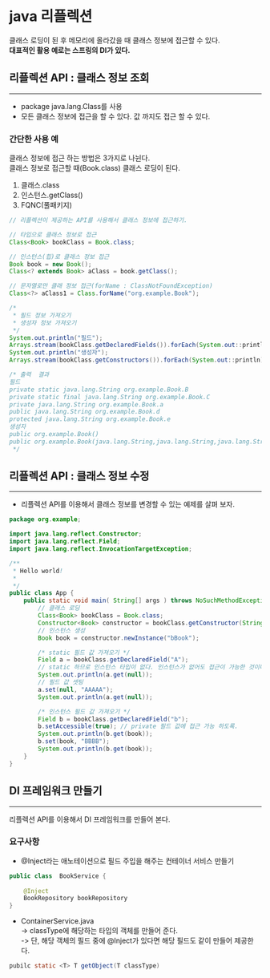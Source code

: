 # java 리플렉션
클래스 로딩이 된 후 메모리에 올라갔을 때 클래스 정보에 접근할 수 있다.   
**대표적인 활용 예로는 스프링의 DI가 있다.**
## 리플렉션 API : 클래스 정보 조회

---
- package java.lang.Class를 사용
- 모든 클래스 정보에 접근을 할 수 있다. 값 까지도 접근 할 수 있다.
### 간단한 사용 예
클래스 정보에 접근 하는 방법은 3가지로 나뉜다.  
클래스 정보로 접근할 때(Book.class) 클래스 로딩이 된다.
1. 클래스.class
2. 인스턴스.getClass()
3. FQNC(풀패키지)
```java
// 리플렉션이 제공하는 API를 사용해서 클래스 정보에 접근하기.

// 타입으로 클래스 정보로 접근
Class<Book> bookClass = Book.class;

// 인스턴스(힙)로 클래스 정보 접근
Book book = new Book();
Class<? extends Book> aClass = book.getClass();

// 문자열로만 클래 정보 접근(forName : ClassNotFoundException)
Class<?> aClass1 = Class.forName("org.example.Book");

/*
 * 필드 정보 가져오기
 * 생성자 정보 가져오기
 */
System.out.println("필드");
Arrays.stream(bookClass.getDeclaredFields()).forEach(System.out::println);
System.out.println("생성자");
Arrays.stream(bookClass.getConstructors()).forEach(System.out::println);

/* 출력  결과
필드
private static java.lang.String org.example.Book.B
private static final java.lang.String org.example.Book.C
private java.lang.String org.example.Book.a
public java.lang.String org.example.Book.d
protected java.lang.String org.example.Book.e
생성자
public org.example.Book()
public org.example.Book(java.lang.String,java.lang.String,java.lang.String)
 */
```

## 리플렉션 API : 클래스 정보 수정

---
- 리플렉션 API를 이용해서 클래스 정보를 변경할 수 있는 예제를 살펴 보자.
```java
package org.example;

import java.lang.reflect.Constructor;
import java.lang.reflect.Field;
import java.lang.reflect.InvocationTargetException;

/**
 * Hello world!
 *
 */
public class App {
    public static void main( String[] args ) throws NoSuchMethodException, InvocationTargetException, InstantiationException, IllegalAccessException, NoSuchFieldException {
        // 클래스 로딩
        Class<Book> bookClass = Book.class;
        Constructor<Book> constructor = bookClass.getConstructor(String.class);
        // 인스턴스 생성
        Book book = constructor.newInstance("bBook");

        /* static 필드 값 가져오기 */
        Field a = bookClass.getDeclaredField("A");
        // static 하므로 인스턴스 타입이 없다. 인스턴스가 없어도 접근이 가능한 것이니까.
        System.out.println(a.get(null));
        // 필드 값 셋팅
        a.set(null, "AAAAA");
        System.out.println(a.get(null));

        /* 인스턴스 필드 값 가져오기 */
        Field b = bookClass.getDeclaredField("b");
        b.setAccessible(true); // private 필드 값에 접근 가능 하도록.
        System.out.println(b.get(book));
        b.set(book, "BBBB");
        System.out.println(b.get(book));
    }
}
```

## DI 프레임워크 만들기

---
리플렉션 API를 이용해서 DI 프레임워크를 만들어 본다.

### 요구사항
- @Inject라는 애노테이션으로 필드 주입을 해주는 컨테이너 서비스 만들기
```java
public class  BookService {
    
    @Inject
    BookRepository bookRepository
}
```

- ContainerService.java  
  -> classType에 해당하는 타입의 객체를 만들어 준다.  
  -> 단, 해당 객체의 필드 중에 @Inject가 있다면 해당 필드도 같이 만들어 제공한다.
```java
pubilc static <T> T getObject(T classType)
```